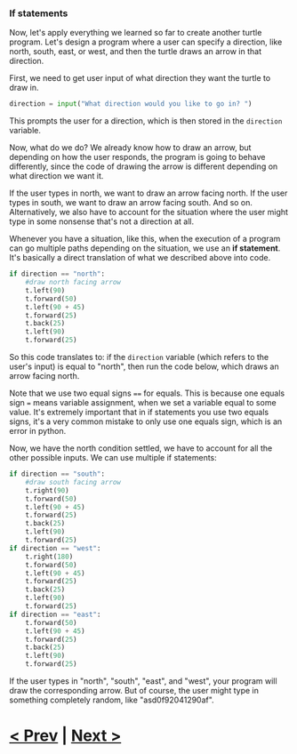 
### If statements

Now, let's apply everything we learned so far to create another turtle program. Let's design a program where a user can specify a direction, like north, south, east, or west, and then the turtle draws an arrow in that direction. 

First, we need to get user input of what direction they want the turtle to draw in. 

```python
direction = input("What direction would you like to go in? ")
```

This prompts the user for a direction, which is then stored in the `direction` variable.

Now, what do we do? We already know how to draw an arrow, but depending on how the user responds, the program is going to behave differently, since the code of drawing the arrow is different depending on what direction we want it. 

If the user types in north, we want to draw an arrow facing north. If the user types in south, we want to draw an arrow facing south. And so on. Alternatively, we also have to account for the situation where the user might type in some nonsense that's not a direction at all. 

Whenever you have a situation, like this, when the execution of a program can go multiple paths depending on the situation, we use an **if statement**. It's basically a direct translation of what we described above into code.

```python
if direction == "north":
    #draw north facing arrow
    t.left(90)
    t.forward(50)
    t.left(90 + 45)
    t.forward(25)
    t.back(25)
    t.left(90)
    t.forward(25)
```

So this code translates to: if the `direction` variable (which refers to the user's input) is equal to "north", then run the code below, which draws an arrow facing north. 

Note that we use two equal signs `==` for equals. This is because one equals sign `=` means variable assignment, when we set a variable equal to some value. It's extremely important that in if statements you use two equals signs, it's a very common mistake to only use one equals sign, which is an error in python. 

Now, we have the north condition settled, we have to account for all the other possible inputs. We can use multiple if statements:

```python
if direction == "south":
    #draw south facing arrow
    t.right(90)
    t.forward(50)
    t.left(90 + 45)
    t.forward(25)
    t.back(25)
    t.left(90)
    t.forward(25)
if direction == "west":
    t.right(180)
    t.forward(50)
    t.left(90 + 45)
    t.forward(25)
    t.back(25)
    t.left(90)
    t.forward(25)
if direction == "east":
    t.forward(50)
    t.left(90 + 45)
    t.forward(25)
    t.back(25)
    t.left(90)
    t.forward(25)
```

If the user types in "north", "south", "east", and "west", your program will draw the corresponding arrow. But of course, the user might type in something completely random, like "asd0f92041290af". 
  

# [< Prev](https://github.com/Kevun1/hillsHacksWorkshop/blob/master/pages/userinput.md) | [Next >]()
